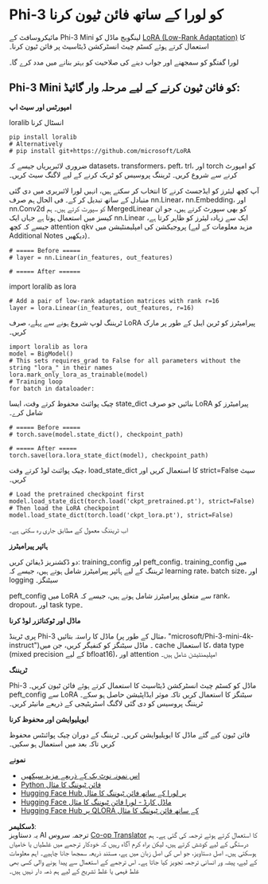 <!--
CO_OP_TRANSLATOR_METADATA:
{
  "original_hash": "98eb289883c5e181a74e72a59e1ddc6d",
  "translation_date": "2025-04-03T08:06:58+00:00",
  "source_file": "md\\03.FineTuning\\FineTuning_Lora.md",
  "language_code": "ur"
}
-->
# **Phi-3 کو لورا کے ساتھ فائن ٹیون کرنا**

مائیکروسافٹ کے Phi-3 Mini لینگویج ماڈل کو [LoRA (Low-Rank Adaptation)](https://github.com/microsoft/LoRA?WT.mc_id=aiml-138114-kinfeylo) کا استعمال کرتے ہوئے کسٹم چیٹ انسٹرکشن ڈیٹاسیٹ پر فائن ٹیون کرنا۔

لورا گفتگو کو سمجھنے اور جواب دینے کی صلاحیت کو بہتر بنانے میں مدد کرے گا۔

## Phi-3 Mini کو فائن ٹیون کرنے کے لیے مرحلہ وار گائیڈ:

**امپورٹس اور سیٹ اپ**

loralib انسٹال کرنا

```
pip install loralib
# Alternatively
# pip install git+https://github.com/microsoft/LoRA

```

ضروری لائبریریاں جیسے کہ datasets، transformers، peft، trl، اور torch کو امپورٹ کرنے سے شروع کریں۔ ٹریننگ پروسیس کو ٹریک کرنے کے لیے لاگنگ سیٹ کریں۔

آپ کچھ لیئرز کو ایڈجسٹ کرنے کا انتخاب کر سکتے ہیں، انہیں لورا لائبریری میں دی گئی متبادل کے ساتھ تبدیل کر کے۔ فی الحال ہم صرف nn.Linear، nn.Embedding، اور nn.Conv2d کو سپورٹ کرتے ہیں۔ ہم MergedLinear کو بھی سپورٹ کرتے ہیں، جو ان کیسز میں استعمال ہوتا ہے جہاں ایک nn.Linear ایک سے زیادہ لیئرز کو ظاہر کرتا ہے، جیسے کہ کچھ attention qkv پروجیکشن کی امپلیمنٹیشن میں (مزید معلومات کے لیے Additional Notes دیکھیں)۔

```
# ===== Before =====
# layer = nn.Linear(in_features, out_features)
```

```
# ===== After ======
```

import loralib as lora

```
# Add a pair of low-rank adaptation matrices with rank r=16
layer = lora.Linear(in_features, out_features, r=16)
```

ٹریننگ لوپ شروع ہونے سے پہلے، صرف LoRA پیرامیٹرز کو ٹرین ایبل کے طور پر مارک کریں۔

```
import loralib as lora
model = BigModel()
# This sets requires_grad to False for all parameters without the string "lora_" in their names
lora.mark_only_lora_as_trainable(model)
# Training loop
for batch in dataloader:
```

چیک پوائنٹ محفوظ کرتے وقت، ایسا state_dict بنائیں جو صرف LoRA پیرامیٹرز کو شامل کرے۔

```
# ===== Before =====
# torch.save(model.state_dict(), checkpoint_path)
```
```
# ===== After =====
torch.save(lora.lora_state_dict(model), checkpoint_path)
```

چیک پوائنٹ لوڈ کرتے وقت، load_state_dict کا استعمال کریں اور strict=False سیٹ کریں۔

```
# Load the pretrained checkpoint first
model.load_state_dict(torch.load('ckpt_pretrained.pt'), strict=False)
# Then load the LoRA checkpoint
model.load_state_dict(torch.load('ckpt_lora.pt'), strict=False)
```

اب ٹریننگ معمول کے مطابق جاری رہ سکتی ہے۔

**ہائپر پیرامیٹرز**

دو ڈکشنریز ڈیفائن کریں: training_config اور peft_config۔ training_config میں ٹریننگ کے لیے ہائپر پیرامیٹرز شامل ہوتے ہیں، جیسے کہ learning rate، batch size، اور logging سیٹنگز۔

peft_config میں LoRA سے متعلق پیرامیٹرز شامل ہوتے ہیں، جیسے کہ rank، dropout، اور task type۔

**ماڈل اور ٹوکنائزر لوڈ کرنا**

پری ٹرینڈ Phi-3 ماڈل کا راستہ بتائیں (مثال کے طور پر، "microsoft/Phi-3-mini-4k-instruct")۔ ماڈل سیٹنگز کو کنفیگر کریں، جن میں cache کا استعمال، data type (mixed precision کے لیے bfloat16)، اور attention امپلیمنٹیشن شامل ہیں۔

**ٹریننگ**

Phi-3 ماڈل کو کسٹم چیٹ انسٹرکشن ڈیٹاسیٹ کا استعمال کرتے ہوئے فائن ٹیون کریں۔ peft_config سے LoRA سیٹنگز کا استعمال کریں تاکہ موثر ایڈاپٹیشن حاصل ہو سکے۔ ٹریننگ پروسیس کو دی گئی لاگنگ اسٹریٹیجی کے ذریعے مانیٹر کریں۔

**ایویلیوایشن اور محفوظ کرنا**

فائن ٹیون کیے گئے ماڈل کا ایویلیوایشن کریں۔ ٹریننگ کے دوران چیک پوائنٹس محفوظ کریں تاکہ بعد میں استعمال ہو سکیں۔

**نمونے**
- [اس نمونہ نوٹ بک کے ذریعے مزید سیکھیں](../../../../code/03.Finetuning/Phi_3_Inference_Finetuning.ipynb)
- [Python فائن ٹیوننگ کا مثال](../../../../code/03.Finetuning/FineTrainingScript.py)
- [Hugging Face Hub پر لورا کے ساتھ فائن ٹیوننگ کا مثال](../../../../code/03.Finetuning/Phi-3-finetune-lora-python.ipynb)
- [Hugging Face ماڈل کارڈ - لورا فائن ٹیوننگ کا مثال](https://huggingface.co/microsoft/Phi-3-mini-4k-instruct/blob/main/sample_finetune.py)
- [Hugging Face Hub پر QLORA کے ساتھ فائن ٹیوننگ کا مثال](../../../../code/03.Finetuning/Phi-3-finetune-qlora-python.ipynb)

**ڈسکلیمر**:  
یہ دستاویز AI ترجمہ سروس [Co-op Translator](https://github.com/Azure/co-op-translator) کا استعمال کرتے ہوئے ترجمہ کی گئی ہے۔ ہم درستگی کے لیے کوشش کرتے ہیں، لیکن براہ کرم آگاہ رہیں کہ خودکار ترجمے میں غلطیاں یا خامیاں ہوسکتی ہیں۔ اصل دستاویز، جو اس کی اصل زبان میں ہے، مستند ذریعہ سمجھا جانا چاہیے۔ اہم معلومات کے لیے، پیشہ ور انسانی ترجمہ تجویز کیا جاتا ہے۔ اس ترجمے کے استعمال سے پیدا ہونے والی کسی بھی غلط فہمی یا غلط تشریح کے لیے ہم ذمہ دار نہیں ہیں۔